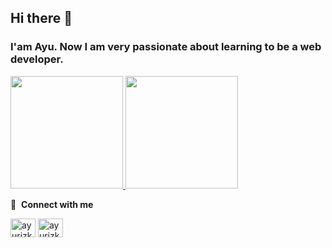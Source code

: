 ## Hi there 👋
### I'am Ayu. Now I am very passionate about learning to be a web developer.

<p align="left">
<a href="https://github.com/ayurizkyca">
  <img height="180em" src="https://github-readme-stats-eight-theta.vercel.app/api?username=ayurizkyca&show_icons=true&theme=algolia&include_all_commits=true&count_private=true"/>
  <img height="180em" src="https://github-readme-stats-eight-theta.vercel.app/api/top-langs/?username=ayurizkyca&layout=compact&langs_count=8&theme=algolia"/>
</a>
</p>

🔗 &nbsp;**Connect with me**
<p align="left">
<a href="https://linkedin.com/in/ayu-rizkyca-awalia" target="blank"><img align="center" src="https://raw.githubusercontent.com/rahuldkjain/github-profile-readme-generator/master/src/images/icons/Social/linked-in-alt.svg" alt="ayurizkyca" height="30" width="40" /></a>
<a href="https://instagram.com/ayu_rizkyca" target="blank"><img align="center" src="https://raw.githubusercontent.com/rahuldkjain/github-profile-readme-generator/master/src/images/icons/Social/instagram.svg" alt="ayurizkyca" height="30" width="40" /></a>
<!--
**ayurizkyca/ayurizkyca** is a ✨ _special_ ✨ repository because its `README.md` (this file) appears on your GitHub profile.

Here are some ideas to get you started:

- 🔭 I’m currently working on ...
- 🌱 I’m currently learning ...
- 👯 I’m looking to collaborate on ...
- 🤔 I’m looking for help with ...
- 💬 Ask me about ...
- 📫 How to reach me: ...
- 😄 Pronouns: ...
- ⚡ Fun fact: ...
-->
